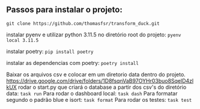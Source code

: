 ## Passos para instalar o projeto:
`git clone https://github.com/thomasfsr/transform_duck.git`

instalar pyenv e utilizar python 3.11.5 no diretório root do projeto:
`pyenv local 3.11.5`

instalar poetry:
`pip install poetry`

instalar as dependencias com poetry:
`poetry install`

Baixar os arquivos csv e colocar em um diretorio data dentro do projeto.
https://drive.google.com/drive/folders/1D8fsqnVaB97OYHr03buo8SqelD4zlkUX
rodar o start.py que criará o database a partir dos csv's do diretório data:
`task run`
Para rodar o dashboard local:
`task dash`
Para formatar segundo o padrão blue e isort:
`task format`
Para rodar os testes:
`task test`
